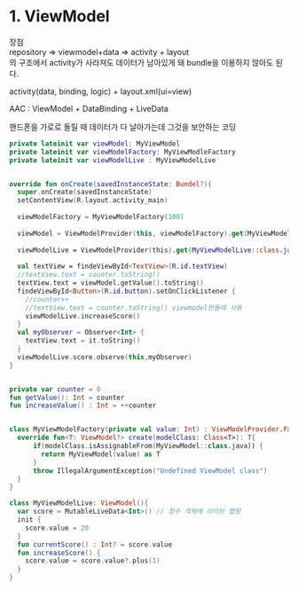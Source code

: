 # 1. ViewModel

장점<br>
repository => viewmodel+data => activity + layout<br>
의 구조에서 activity가 사라져도 데이터가 남아있게 돼 bundle을 이용하지 않아도 된다.<br>


activity(data, binding, logic) + layout.xml(ui=view)<br>

AAC : ViewModel + DataBinding + LiveData<br>

핸드폰을 가로로 돌릴 때 데이터가 다 날아가는데 그것을 보안하는 코딩


```kotlin
private lateinit var viewModel: MyViewModel
private lateinit var viewModelFactory: MyViewModleFactory
private lateinit var viewModelLive : MyViewModelLive


override fun onCreate(savedInstanceState: Bundel?){
  super.onCreate(savedInstanceState)
  setContentView(R.layout.activity_main)
  
  viewModelFactory = MyViewModelFactory(100)
  
  viewModel = ViewModelProvider(this, viewModelFactory).get(MyViewModel::class.java) // singleton => viewModel = MyViewModel()이라고 하면 안됨
  
  viewModelLive = ViewModelProvider(this).get(MyViewModelLive::class.java)
  
  val textView = findeViewById<TextView>(R.id.textView)
  //textView.text = counter.toString()
  textView.text = viewModel.getValue().toString()
  findeViewById<Button>(R.id.button).setOnClickListener {
    //counter++
    //textView.text = counter.toString() viewmodel만들때 사용
    viewModelLive.increaseScore()
  }
  val myObserver = Observer<Int> {
    textView.text = it.toString()
  }
  viewModelLive.score.observe(this,myObserver)
}

```

```kotlin

private var counter = 0
fun getValue(): Int = counter
fun increaseValue() : Int = ++counter


```



```kotlin

class MyViewModelFactory(private val value: Int) : ViewModelProvider.Factory {
  override fun<T: ViewModel?> create(modelClass: Class<T>): T{
      if(modelClass.isAssignableFrom(MyViewModel::class.java)) {
        return MyViewModel(value) as T
      }
      throw IllegalArgumentException("Undefined ViewModel class")
  }
}
```


```kotlin
class MyViewModelLive: ViewModel(){
  var score = MutableLiveData<Int>() // 정수 객체에 라이브 랩핑
  init {
    score.value = 20
  }
  fun currentScore() : Int? = score.value
  fun increaseScore() {
    score.value = score.value?.plus(1)
  }
}
```
